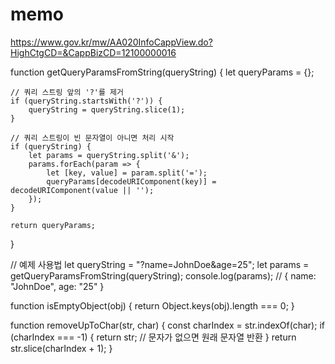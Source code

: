 # memo

https://www.gov.kr/mw/AA020InfoCappView.do?HighCtgCD=&CappBizCD=12100000016



function getQueryParamsFromString(queryString) {
    let queryParams = {};

    // 쿼리 스트링 앞의 '?'를 제거
    if (queryString.startsWith('?')) {
        queryString = queryString.slice(1);
    }

    // 쿼리 스트링이 빈 문자열이 아니면 처리 시작
    if (queryString) {
        let params = queryString.split('&');
        params.forEach(param => {
            let [key, value] = param.split('=');
            queryParams[decodeURIComponent(key)] = decodeURIComponent(value || '');
        });
    }

    return queryParams;
}

// 예제 사용법
let queryString = "?name=JohnDoe&age=25";
let params = getQueryParamsFromString(queryString);
console.log(params); // { name: "JohnDoe", age: "25" }

function isEmptyObject(obj) {
    return Object.keys(obj).length === 0;
}


function removeUpToChar(str, char) {
    const charIndex = str.indexOf(char);
    if (charIndex === -1) {
        return str; // 문자가 없으면 원래 문자열 반환
    }
    return str.slice(charIndex + 1);
}


